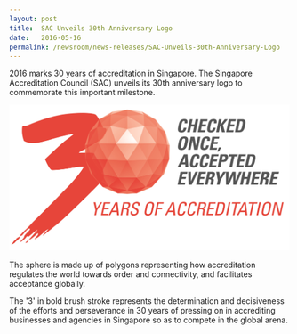 ```yaml
---
layout: post
title:  SAC Unveils 30th Anniversary Logo
date:   2016-05-16
permalink: /newsroom/news-releases/SAC-Unveils-30th-Anniversary-Logo
---
```


2016 marks 30 years of accreditation in Singapore. The Singapore Accreditation Council (SAC) unveils its 30th anniversary logo to commemorate this important milestone.

![logo](/images/press-release/documents/30-Anniversary.png)

The sphere is made up of polygons representing how accreditation regulates the world towards order and connectivity, and facilitates acceptance globally.

The '3' in bold brush stroke represents the determination and decisiveness of the efforts and perseverance in 30 years of pressing on in accrediting businesses and agencies in Singapore so as to compete in the global arena.
